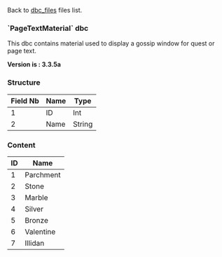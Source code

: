 Back to [dbc\_files](dbc) files list.

### \`PageTextMaterial\` dbc

This dbc contains material used to display a gossip window for quest or page text.

**Version is : 3.3.5a**

### Structure

| **Field Nb** | **Name** | **Type** |
|--------------|----------|----------|
| 1            | ID       | Int      |
| 2            | Name     | String   |

### Content

| **ID** | **Name**  |
|--------|-----------|
| 1      | Parchment |
| 2      | Stone     |
| 3      | Marble    |
| 4      | Silver    |
| 5      | Bronze    |
| 6      | Valentine |
| 7      | Illidan   |


